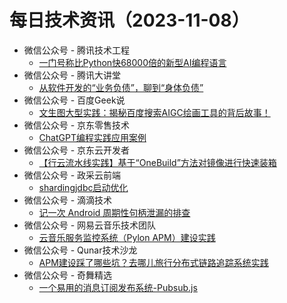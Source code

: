# 每日技术资讯（2023-11-08）

- 微信公众号 - 腾讯技术工程
  - [一门号称比Python快68000倍的新型AI编程语言](https://mp.weixin.qq.com/s?__biz=MjM5ODYwMjI2MA==&mid=2649781019&idx=1&sn=b8b83fd7719268baac4a8722cea36218)
- 微信公众号 - 腾讯大讲堂
  - [从软件开发的“业务负债”，聊到“身体负债”](https://mp.weixin.qq.com/s?__biz=MTEwNTM0ODI0MQ==&mid=2653482877&idx=1&sn=462481ece63cafd07078ffb751f07e46)
- 微信公众号 - 百度Geek说
  - [文生图大型实践：揭秘百度搜索AIGC绘画工具的背后故事！](https://mp.weixin.qq.com/s?__biz=Mzg5MjU0NTI5OQ==&mid=2247573218&idx=1&sn=e5082b7c4b4c14ed9365c18ac74bc8b2)
- 微信公众号 - 京东零售技术
  - [ChatGPT编程实践应用案例](https://mp.weixin.qq.com/s?__biz=MzUyMDAxMjQ3Ng==&mid=2247503639&idx=1&sn=a631db95f768893af51b93bc2c2328f0)
- 微信公众号 - 京东云开发者
  - [【行云流水线实践】基于“OneBuild”方法对镜像进行快速装箱](https://mp.weixin.qq.com/s?__biz=MzU1OTgxMTg2Nw==&mid=2247507748&idx=1&sn=6637cc322e6972595ddd496ff1221b63)
- 微信公众号 - 政采云前端
  - [shardingjdbc启动优化](https://mp.weixin.qq.com/s?__biz=Mzg3NTcwMTUzNA==&mid=2247494284&idx=1&sn=f1ea60ced598f0b913cac588fe122a4a)
- 微信公众号 - 滴滴技术
  - [记一次 Android 周期性句柄泄漏的排查](https://mp.weixin.qq.com/s?__biz=MzU1ODEzNjI2NA==&mid=2247567017&idx=1&sn=b753402b7b2d44c21408bc2f0e91a5cc)
- 微信公众号 - 网易云音乐技术团队
  - [云音乐服务监控系统（Pylon APM）建设实践](https://mp.weixin.qq.com/s?__biz=MzI1NTg3NzcwNQ==&mid=2247489628&idx=1&sn=8013d1faa9afc954b917874dc8c89293)
- 微信公众号 - Qunar技术沙龙
  - [APM建设踩了哪些坑？去哪儿旅行分布式链路追踪系统实践](https://mp.weixin.qq.com/s?__biz=MzA3NDcyMTQyNQ==&mid=2649276616&idx=1&sn=8c8209b0c6e35c9111b8b6cec43e180a)
- 微信公众号 - 奇舞精选
  - [一个易用的消息订阅发布系统-Pubsub.js](https://mp.weixin.qq.com/s?__biz=Mzg4MTYwMzY1Mw==&mid=2247509505&idx=1&sn=fc407e7ffbcc1be38a27206ba8a7c179)
